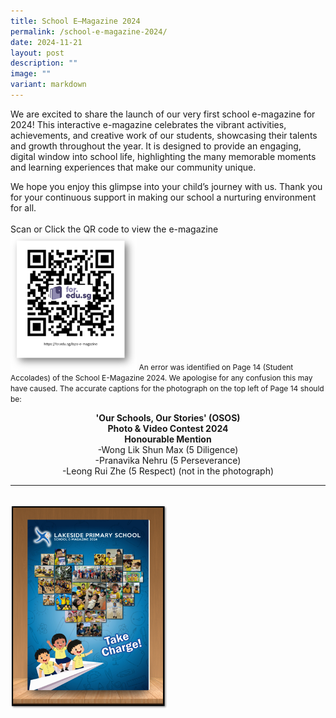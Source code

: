 ```yaml
---
title: School E–Magazine 2024
permalink: /school-e-magazine-2024/
date: 2024-11-21
layout: post
description: ""
image: ""
variant: markdown
---
```

We are excited to share the launch of our very first school e-magazine for 2024! This interactive e-magazine celebrates the vibrant activities, achievements, and creative work of our students, showcasing their talents and growth throughout the year. It is designed to provide an engaging, digital window into school life, highlighting the many memorable moments and learning experiences that make our community unique.

We hope you enjoy this glimpse into your child’s journey with us. Thank you for your continuous support in making our school a nurturing environment for all.
<br><br>
Scan or Click the QR code to view the e-magazine <a style="text-decoration: none" href="https://for.edu.sg/lsps-e-magazine"><img src="/images/Happenings/E%20MAGAZINE/emag_qrcode.png" style="width: 40%; height: 40%;"></a>
<span style="font-size: 9pt;">An error was identified on Page 14 (Student Accolades) of the School E-Magazine 2024. We apologise for any confusion this may have caused. The accurate captions for the photograph on the top left of Page 14 should be:<br></span>
<center><b>'Our Schools, Our Stories' (OSOS)</b><br>
<b>Photo &amp; Video Contest 2024</b><br>
<b>Honourable Mention</b>
<br>
-Wong Lik Shun Max (5 Diligence)<br>
-Pranavika Nehru (5 Perseverance)<br>
-Leong Rui Zhe (5 Respect) (not in the photograph)</center>
<hr><br>
<img src="/images/Happenings/E%20MAGAZINE/emag_poster.png" style="width: 50%; height: 50%;">
